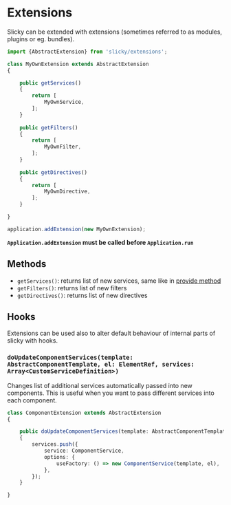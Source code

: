 # Extensions

Slicky can be extended with extensions (sometimes referred to as modules, 
plugins or eg. bundles).
 
```ts
import {AbstractExtension} from 'slicky/extensions';

class MyOwnExtension extends AbstractExtension
{

    public getServices()
    {
        return [
            MyOwnService,
        ];
    }
    
    public getFilters()
    {
        return [
            MyOwnFilter,
        ];
    }
    
    public getDirectives()
    {
        return [
            MyOwnDirective,
        ];
    }

}

application.addExtension(new MyOwnExtension);
```

**`Application.addExtension` must be called before `Application.run`**

## Methods

* `getServices()`: returns list of new services, same like in [provide method](./di.md)
* `getFilters()`: returns list of new filters
* `getDirectives()`: returns list of new directives

## Hooks

Extensions can be used also to alter default behaviour of internal parts of slicky
with hooks.

### `doUpdateComponentServices(template: AbstractComponentTemplate, el: ElementRef, services: Array<CustomServiceDefinition>)`

Changes list of additional services automatically passed into new components.
This is useful when you want to pass different services into each component. 

```ts
class ComponentExtension extends AbstractExtension
{

    public doUpdateComponentServices(template: AbstractComponentTemplate, el: ElementRef, services: Array<CustomServiceDefinition>): void
    {
        services.push({
            service: ComponentService,
            options: {
                useFactory: () => new ComponentService(template, el),
            },
        });
    }

}
```
